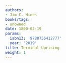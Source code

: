 ```yaml
---
authors:
- Jim C. Hines
books/tags:
- unowned
date: 1800-02-19
params:
  isbn13: '9780756412777'
  year: '2019'
title: Terminal Uprising
weight: 1
---
```


<!--more-->